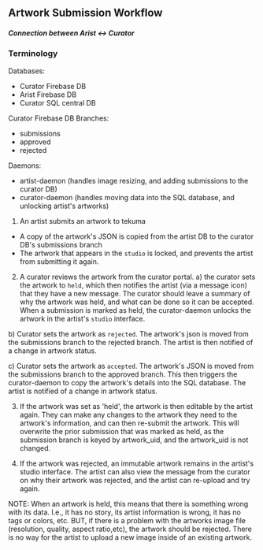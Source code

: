 ## Artwork Submission Workflow
##### Connection between  Arist <-> Curator

### Terminology

Databases:
- Curator Firebase DB
- Arist   Firebase DB
- Curator SQL central DB

Curator Firebase DB Branches:
- submissions
- approved
- rejected 

Daemons:
- artist-daemon (handles image resizing, and adding submissions to the curator DB)
- curator-daemon (handles moving data into the SQL database, and unlocking artist's artworks)



1. An artist submits an artwork to tekuma
 - A copy of the artwork's JSON is copied from the artist DB to the curator DB's submissions branch
 - The artwork that appears in the `studio` is locked, and prevents the artist from submitting it again. 

2. A curator reviews the artwork from the curator portal.
a) the curator sets the artwork to `held`, which then notifies the artist (via a message icon) that they have a new message. The curator should leave a summary of why the artwork was held, and what can be done so it can be accepted. When a submission is marked as held, the curator-daemon unlocks the artwork in the artist's `studio` interface.

b) Curator sets the artwork as `rejected`. The artwork's json is moved from the submissions branch to the rejected branch. The artist is then notified of a change in artwork status. 

c) Curator sets the artwork as `accepted`. The artwork's JSON is moved from the submissions branch to the approved branch. This then triggers the curator-daemon to copy the artwork's details into the SQL database. The artist is notified of a change in artwork status.

3. If the artwork was set as 'held', the artwork is then editable by the artist again. They can make any changes to the artwork they need to the artwork's information, and can then re-submit the artwork. This will overwrite the prior submission that was marked as held, as the submission branch is keyed by artwork_uid, and the artwork_uid is not changed. 

4. If the artwork was rejected, an immutable artwork remains in the artist's studio interface. The artist can also view the message from the curator on why their artwork was rejected, and the artist can re-upload and try again.

NOTE: When an artwork is held, this means that there is something wrong with its data. I.e., it has no story, its artist information is wrong, it has no tags or colors, etc. 
BUT, if there is a problem with the artworks image file (resolution, quality, aspect ratio,etc), the artwork should be rejected. There is no way for the artist to upload a new image inside of an existing artwork. 
